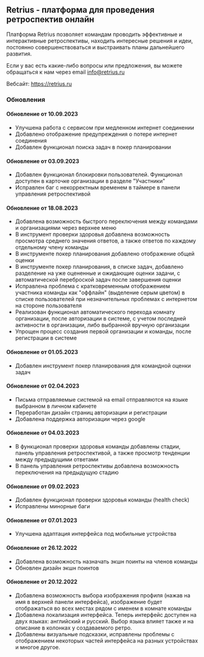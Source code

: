 ## Retrius - платформа для проведения ретроспектив онлайн

Платформа Retrius позволяет командам проводить эффективные и интерактивные ретроспективы, находить интересные решения и идеи, постоянно совершенствоваться и выстраивать планы дальнейшего развития.

Если у вас есть какие-либо вопросы или предложения, вы можете обращаться к нам через email info@retrius.ru

Вебсайт: https://retrius.ru

### Обновления

#### Обновление от 10.09.2023
- Улучшена работа с сервисом при медленном интернет соединении
- Добавлено отображение предупреждения о потере интернет соединения
- Добавлен функционал поиска задач в покер планировании

#### Обновление от 03.09.2023
- Добавлен функционал блокировки пользователей. Функционал доступен в карточке организации в разделе "Участники"
- Исправлен баг с некорректным временем в таймере в панели управления ретроспективой 

#### Обновление от 18.08.2023
- Добавлена возможность быстрого переключения между командами и организациями через верхнее меню
- В инструмент проверки здоровья добавлена возможность просмотра среднего значения ответов, а также ответов по каждому отдельному члену команды
- В инструменте покер планирования добавлено отображение общей оценки
- В инструменте покер планирования, в списке задач, добавлено разделение на уже оцененные и ожидающие оценки задачи, с автоматической переброской задач после завершения оценки
- Исправлена проблема с кратковременным отображением участника команды как "оффлайн" (выделение серым цветом) в списке пользователей при незначительных проблемах с интернетом на стороне пользователя
- Реализован функционал автоматического перехода комнату организации, после авторизации в системе, с учетом последней активности в организации, либо выбранной вручную организации
- Упрощен процесс создания первой организации и команды, после регистрации в системе

#### Обновление от 01.05.2023
- Добавлен инструмент покер планирования для командной оценки задач 

#### Обновление от 02.04.2023
- Письма отправляемые системой на email отправляются на языке выбранном в личном кабинете
- Переработан дизайн страниц авторизации и регистрации
- Добавлена поддержка авторизации через google

#### Обновление от 04.03.2023
- В функционал проверки здоровья команды добавлены стадии, панель управления ретроспективой, а также просмотр тенденции между предыдущими ответами
- В панель управления ретроспективы добавлена возможность переключения на предыдущую стадию

#### Обновление от 09.02.2023
- Добавлен функционал проверки здоровья команды (health check)
- Исправлены минорные баги

#### Обновление от 07.01.2023
- Улучшена адаптация интерфейса под мобильные устройства

#### Обновление от 26.12.2022
- Добавлена возможность назначать экшн поинты на членов команды
- Обновлен дизайн экшн поинтов

#### Обновление от 20.12.2022

- Добавлена возможность выбора изображения профиля (нажав на имя в верхней панели интерфейса), изображение будет отображаться во всех местах рядом с именем в комнате команды
- Добавлена локализация интерфейса. Теперь интерфейс доступен на двух языках: английский и русский. Выбор языка влияет также и на описание в колонках у создаваемого ретро.
- Добавлены визуальные подсказки, исправлены проблемы с отображением некоторых частей интерфейса на разных устройствах и многое другое.
